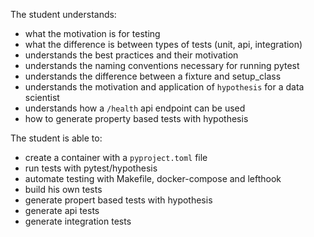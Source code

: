The student understands:

- what the motivation is for testing
- what the difference is between types of tests (unit, api, integration)
- understands the best practices and their motivation
- understands the naming conventions necessary for running pytest
- understands the difference between a fixture and setup_class
- understands the motivation and application of `hypothesis` for a data scientist
- understands how a `/health` api endpoint can be used
- how to generate property based tests with hypothesis

The student is able to:
- create a container with a `pyproject.toml` file
- run tests with pytest/hypothesis 
- automate testing with Makefile, docker-compose and lefthook  
- build his own tests
- generate propert based tests with hypothesis
- generate api tests
- generate integration tests

